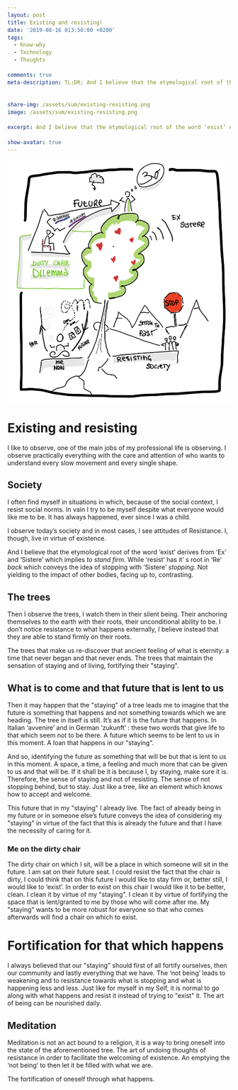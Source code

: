 ```yaml
---
layout: post
title: Existing and resisting!
date: '2019-08-16 013:56:00 +0200'
tags:
  - Know-why
  - Technology
  - Thoughts

comments: true
meta-description: TL;DR; And I believe that the etymological root of the word ‘exist’ derives from ‘Ex’ and ‘Sistere’ which implies *to stand firm*. While ‘resist’ has it’ s root in ‘Re’ *back* which conveys the idea of stopping with ‘Sistere’ *stopping*. Not yielding to the impact of other bodies, facing up to, contrasting.


share-img: /assets/sum/existing-resisting.png
image: /assets/sum/existing-resisting.png

excerpt: And I believe that the etymological root of the word ‘exist’ derives from ‘Ex’ and ‘Sistere’ which implies *to stand firm*. While ‘resist’ has it’ s root in ‘Re’ *back* which conveys the idea of stopping with ‘Sistere’ *stopping*. Not yielding to the impact of other bodies, facing up to, contrasting.

show-avatar: true
---
```


![Existing and resisting](/assets/existing-resisting.png)



# Existing and resisting


I like to observe, one of the main jobs of my professional life is observing. I observe practically everything with the care and attention of who wants to understand every slow movement and every single shape. 


## Society
I often find myself in situations in which, because of the social context, I resist social norms. In vain I try to be myself despite what everyone would like me to be. It has always happened, ever since I was a child.


I observe today’s society and in most cases, I see attitudes of Resistance. I, though, live in virtue of existence. 


And I believe that the etymological root of the word ‘exist’ derives from ‘Ex’ and ‘Sistere’ which implies *to stand firm*. While ‘resist’ has it’ s root in ‘Re’ *back* which conveys the idea of stopping with ‘Sistere’ *stopping*. Not yielding to the impact of other bodies, facing up to, contrasting.


## The trees
Then I observe the trees, I watch them in their silent being. Their anchoring themselves to the earth with their roots, their unconditional ability to be. I don’t notice resistance to what happens externally, I believe instead that they are able to stand firmly on their roots.


The trees that make us re-discover that ancient feeling of what is eternity: a time that never began and that never ends. The trees that maintain the sensation of staying and of living, fortifying their "staying". 


## What is to come and that future that is lent to us
Then it may happen that the "staying" of a tree leads me to imagine that the future is something that happens and not something towards which we are heading. The tree in itself is still. It’s as if it is the future that happens. In Italian ‘avvenire’ and in German ‘zukunft’ : these two words that give life to that which seem not to be there. A future which seems to be lent to us in this moment. A loan that happens in our "staying". 


And so, identifying the future as something that will be but that is lent to us in this moment. A space, a time, a feeling and much more that can be given to us and that will be. If it shall be it is because I, by staying, make sure it is. Therefore, the sense of staying and not of resisting. The sense of not stopping behind, but to stay. Just like a tree, like an element which knows how to accept and welcome.


This future that in my "staying" I already live. The fact of already being in my future or in someone else’s future conveys the idea of considering my "staying" in virtue of the fact that this is already the future and that I have the necessity of caring for it.


### Me on the dirty chair
The dirty chair on which I sit, will be a place in which someone will sit in the future. I am sat on their future seat. I could resist the fact that the chair is dirty, I could think that on this future I would like to stay firm or, better still, I would like to ‘exist’. In order to exist on this chair I would like it to be better, clean. I clean it by virtue of my "staying". I clean it by virtue of fortifying the space that is lent/granted to me by those who will come after me. My "staying" wants to be more robust for everyone so that who comes afterwards will find a chair on which to exist.


# Fortification for that which happens
I always believed that our "staying" should first of all fortify ourselves, then our community and lastly everything that we have. The ‘not being’ leads to weakening and to resistance towards what is stopping and what is happening less and less. Just like for myself in my Self, it is normal to go along with what happens and resist it instead of trying to "exist" it. The art of being can be nourished daily. 


## Meditation
Meditation is not an act bound to a religion, it is a way to bring oneself into the state of the aforementioned tree. The art of undoing thoughts of resistance in order to facilitate the welcoming of existence. An emptying the ‘not being’ to then let it be filled with what we are.


The fortification of oneself through what happens.

